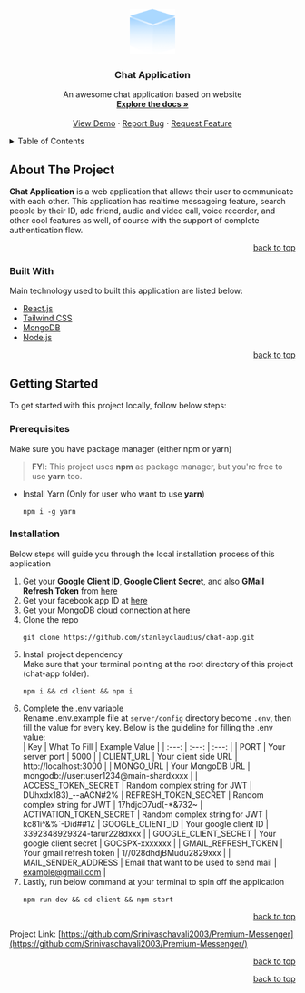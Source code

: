 
<br />
<div align="center">
  <a href="https://github.com/stanleyclaudius/chat-app](https://github.com/Srinivaschavali2003/Premium-Messenger">
    <img src="client/public/images/logo.png" alt="Logo" width="80" height="80">
  </a>

  <h3 align="center">Chat Application</h3>

  <p align="center">
    An awesome chat application based on website
    <br />
    <a href="https://github.com/Srinivaschavali2003/Premium-Messenger.git"><strong>Explore the docs »</strong></a>
    <br />
    <br />
    <a href="">View Demo</a>
    ·
    <a href="https://github.com/Srinivaschavali2003/Premium-Messenger/issues">Report Bug</a>
    ·
    <a href="https://github.com/Srinivaschavali2003/Premium-Messenger/issues">Request Feature</a>
  </p>
</div>

<details>
  <summary>Table of Contents</summary>
  <ol>
    <li>
      <a href="#about-the-project">About The Project</a>
      <ul>
        <li><a href="#built-with">Built With</a></li>
      </ul>
    </li>
    <li>
      <a href="#getting-started">Getting Started</a>
      <ul>
        <li><a href="#prerequisites">Prerequisites</a></li>
        <li><a href="#installation">Installation</a></li>
      </ul>
    </li>
  
  </ol>
</details>

## About The Project

**Chat Application** is a web application that allows their user to communicate with each other. This application has realtime messageing feature, search people by their ID, add friend, audio and video call, voice recorder, and other cool features as well, of course with the support of complete authentication flow.

<p align="right"><a href="#top">back to top</a></p>

### Built With

Main technology used to built this application are listed below:

* [React.js](https://reactjs.org/)
* [Tailwind CSS](https://tailwindcss.com/)
* [MongoDB](https://mongodb.com/cloud/atlas/)
* [Node.js](https://nodejs.org/)

<p align="right"><a href="#top">back to top</a></p>

## Getting Started

To get started with this project locally, follow below steps:

### Prerequisites

Make sure you have package manager (either npm or yarn)

>**FYI**: This project uses **npm** as package manager, but you're free to use **yarn** too.

* Install Yarn (Only for user who want to use **yarn**)
  ```
  npm i -g yarn
  ```

### Installation

Below steps will guide you through the local installation process of this application

1. Get your **Google Client ID**, **Google Client Secret**, and also **GMail Refresh Token** from [here](https://console.developers.google.com/)
2. Get your facebook app ID at [here](https://developers.facebook.com/)
3. Get your MongoDB cloud connection at [here](https://mongodb.com/cloud/atlas/)
4. Clone the repo
   ```
   git clone https://github.com/stanleyclaudius/chat-app.git
   ```
7. Install project dependency<br />
Make sure that your terminal pointing at the root directory of this project (chat-app folder).
   ```
   npm i && cd client && npm i
   ```
8. Complete the .env variable<br/>
Rename .env.example file at ```server/config``` directory become ```.env```, then fill the value for every key. Below is the guideline for filling the .env value:<br/>
    | Key | What To Fill | Example Value |
    | :---: | :---: | :---: |
    | PORT | Your server port | 5000 |
    | CLIENT_URL | Your client side URL | http://localhost:3000 |
    | MONGO_URL | Your MongoDB URL | mongodb://user:user1234@main-shardxxxx |
    | ACCESS_TOKEN_SECRET | Random complex string for JWT | DUhxdx183)_--aACN#2%
    | REFRESH_TOKEN_SECRET | Random complex string for JWT | 17hdjcD7ud(-*&732~
    | ACTIVATION_TOKEN_SECRET | Random complex string for JWT | kc81i^&%`-Did##1Z
    | GOOGLE_CLIENT_ID | Your google client ID | 3392348929324-tarur228dxxx |
    | GOOGLE_CLIENT_SECRET | Your google client secret | GOCSPX-xxxxxxx |
    | GMAIL_REFRESH_TOKEN | Your gmail refresh token | 1//028dhdjBMudu2829xxx |
    | MAIL_SENDER_ADDRESS | Email that want to be used to send mail | example@gmail.com |
9. Lastly, run below command at your terminal to spin off the application
    ```
    npm run dev && cd client && npm start
    ```

<p align="right"><a href="#top">back to top</a></p>

Project Link: [https://github.com/Srinivaschavali2003/Premium-Messenger](https://github.com/Srinivaschavali2003/Premium-Messenger/)

<p align="right"><a href="#top">back to top</a></p>


<p align="right"><a href="#top">back to top</a></p>
